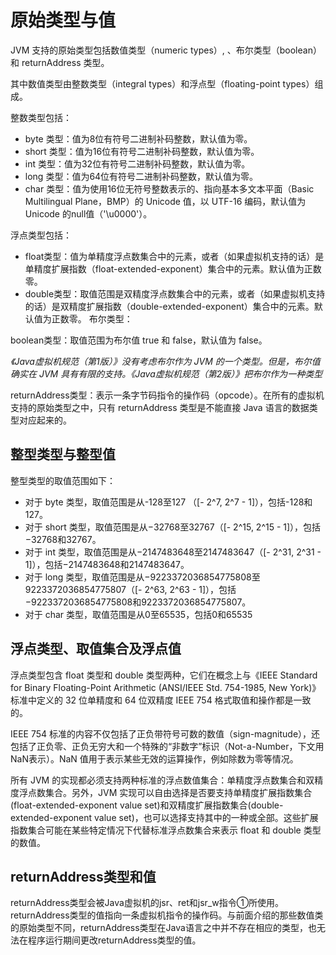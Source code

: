 # 原始类型与值

JVM  支持的原始类型包括数值类型（numeric types）,  、布尔类型（boolean） 和 returnAddress 类型。

其中数值类型由整数类型（integral types）和浮点型（floating-point types）组成。

整数类型包括：
* byte 类型：值为8位有符号二进制补码整数，默认值为零。
* short 类型：值为16位有符号二进制补码整数，默认值为零。
* int 类型：值为32位有符号二进制补码整数，默认值为零。
* long 类型：值为64位有符号二进制补码整数，默认值为零。
* char 类型：值为使用16位无符号整数表示的、指向基本多文本平面（Basic Multilingual Plane，BMP）的 Unicode 值，以 UTF-16 编码，默认值为 Unicode 的null值（'\u0000'）。

浮点类型包括：
* float类型：值为单精度浮点数集合中的元素，或者（如果虚拟机支持的话）是单精度扩展指数（float-extended-exponent）集合中的元素。默认值为正数零。
* double类型：取值范围是双精度浮点数集合中的元素，或者（如果虚拟机支持的话）是双精度扩展指数（double-extended-exponent）集合中的元素。默认值为正数零。
布尔类型：

boolean类型：取值范围为布尔值 true 和 false，默认值为 false。

*《Java虚拟机规范（第1版）》没有考虑布尔作为 JVM 的一个类型。但是，布尔值确实在 JVM 具有有限的支持。《Java虚拟机规范（第2版）》把布尔作为一种类型*

returnAddress类型：表示一条字节码指令的操作码（opcode）。在所有的虚拟机支持的原始类型之中，只有 returnAddress 类型是不能直接 Java 语言的数据类型对应起来的。

## 整型类型与整型值

整型类型的取值范围如下：

* 对于 byte 类型，取值范围是从-128至127 （[- 2^7, 2^7 - 1]），包括-128和127。
* 对于 short 类型，取值范围是从−32768至32767（[- 2^15, 2^15 - 1]），包括−32768和32767。
* 对于 int 类型，取值范围是从−2147483648至2147483647（[- 2^31, 2^31 - 1]），包括−2147483648和2147483647。
* 对于 long 类型，取值范围是从−9223372036854775808至9223372036854775807（[- 2^63, 2^63 - 1]），包括−9223372036854775808和9223372036854775807。
* 对于 char 类型，取值范围是从0至65535，包括0和65535

## 浮点类型、取值集合及浮点值

浮点类型包含 float 类型和 double 类型两种，它们在概念上与《IEEE Standard for Binary Floating-Point Arithmetic (ANSI/IEEE Std. 754-1985, New York)》标准中定义的 32 位单精度和 64 位双精度 IEEE 754 格式取值和操作都是一致的。

IEEE 754 标准的内容不仅包括了正负带符号可数的数值（sign-magnitude），还包括了正负零、正负无穷大和一个特殊的“非数字”标识（Not-a-Number，下文用NaN表示）。NaN 值用于表示某些无效的运算操作，例如除数为零等情况。

所有 JVM 的实现都必须支持两种标准的浮点数值集合：单精度浮点数集合和双精度浮点数集合。另外，JVM 实现可以自由选择是否要支持单精度扩展指数集合(float-extended-exponent value set)和双精度扩展指数集合(double-extended-exponent value set)，也可以选择支持其中的一种或全部。这些扩展指数集合可能在某些特定情况下代替标准浮点数集合来表示 float 和 double 类型的数值。

## returnAddress类型和值

returnAddress类型会被Java虚拟机的jsr、ret和jsr_w指令①所使用。returnAddress类型的值指向一条虚拟机指令的操作码。与前面介绍的那些数值类的原始类型不同，returnAddress类型在Java语言之中并不存在相应的类型，也无法在程序运行期间更改returnAddress类型的值。